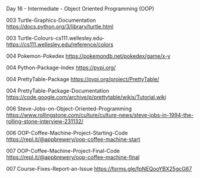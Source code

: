 Day 16  - Intermediate - Object Oriented Programming (OOP)

003 Turtle-Graphics-Documentation
https://docs.python.org/3/library/turtle.html

003 Turtle-Colours-cs111.wellesley.edu-
https://cs111.wellesley.edu/reference/colors

004 Pokemon-Pokedex
https://pokemondb.net/pokedex/game/x-y

004 Python-Package-Index
https://pypi.org/

004 PrettyTable-Package
https://pypi.org/project/PrettyTable/

004 PrettyTable-Package-Documentation
https://code.google.com/archive/p/prettytable/wikis/Tutorial.wiki

006 Steve-Jobs-on-Object-Oriented-Programming
https://www.rollingstone.com/culture/culture-news/steve-jobs-in-1994-the-rolling-stone-interview-231132/

006 OOP-Coffee-Machine-Project-Starting-Code
https://repl.it/@appbrewery/oop-coffee-machine-start

007 OOP-Coffee-Machine-Project-Final-Code
https://repl.it/@appbrewery/oop-coffee-machine-final

007 Course-Fixes-Report-an-Issue
https://forms.gle/fpNEQooYBX25gcG67
